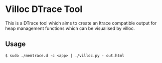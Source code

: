 Villoc DTrace Tool
==================

This is a DTrace tool which aims to create an ltrace compatible output for 
heap management functions which can be visualised by villoc.

Usage
-----

```shell
$ sudo ./memtrace.d -c <app> | ./villoc.py - out.html
```

